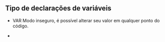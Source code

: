 ## Tipo de declarações de variáveis
- VAR
Modo inseguro, é possível alterar seu valor em qualquer ponto do código.

- 
